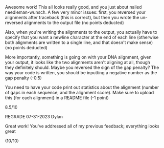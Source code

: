 Awesome work! This all looks really good, and you just about nailed needleman-wunsch. A few very minor issues: first, you reversed your alignments after traceback (this is correct), but then you wrote the un-reversed alignments to the output file (no points deducted)

Also, when you're writing the alignments to the output, you actually have to specify that you want a newline character at the end of each line (otherwise both alignments are written to a single line, and that doesn't make sense) (no points deducted)

More importantly, something is going on with your DNA alignment, given your output, it looks like the two alignments aren't aligning at all, though they definitely should. Maybe you reversed the sign of the gap penalty? The way your code is written, you should be inputting a negative number as the gap penalty (-0.5)

You need to have your code print out statistics about the alignment (number of gaps in each sequence, and the alignment score). Make sure to upload this (for each alignment) in a README file (-1 point)

8.5/10


REGRADE 07-31-2023 Dylan

Great work! You've addressed all of my previous feedback; everything looks great

(10/10)
